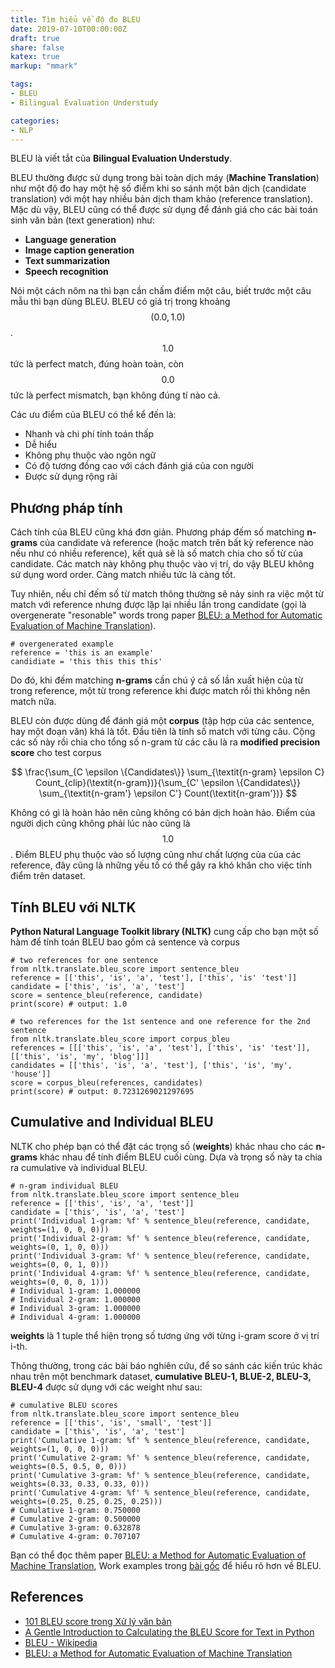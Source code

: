 ```yaml
---
title: Tìm hiểu về độ đo BLEU
date: 2019-07-10T00:00:00Z
draft: true
share: false
katex: true
markup: "mmark"

tags:
- BLEU
- Bilingual Evaluation Understudy

categories:
- NLP
---
```


BLEU là viết tắt của **Bilingual Evaluation Understudy**.

BLEU thường được sử dụng trong bài toàn dịch máy (**Machine Translation**) như một độ đo hay một hệ số điểm khi so sánh một bản dịch (candidate translation) với một hay nhiều bản dịch tham khảo (reference translation). Mặc dù vậy, BLEU cũng có thể được sử dụng để đánh giá cho các bài toán sinh văn bản (text generation) như:

- **Language generation**
- **Image caption generation**
- **Text summarization**
- **Speech recognition**

Nói một cách nôm na thì bạn cần chấm điểm một câu, biết trước một câu mẫu thì bạn dùng BLEU. BLEU có giá trị trong khoảng $$ (0.0, 1.0) $$. $$ 1.0 $$ tức là perfect match, đúng hoàn toàn, còn $$ 0.0 $$ tức là perfect mismatch, bạn không đúng tí nào cả. 

Các ưu điểm của BLEU có thể kể đến là:
- Nhanh và chi phí tính toán thấp
- Dễ hiểu
- Không phụ thuộc vào ngôn ngữ
- Có độ tương đồng cao với cách đánh giá của con người
- Được sử dụng rộng rãi

## Phương pháp tính

Cách tính của BLEU cũng khá đơn giản. Phương pháp đếm số matching **n-grams** của candidate và reference (hoặc match trên bất kỳ reference nào nếu như có nhiều reference), kết quả sẽ là số match chia cho số từ của candidate. Các match này không phụ thuộc vào vị trí, do vậy BLEU không sử dụng word order. Càng match nhiều tức là càng tốt. 

Tuy nhiên, nếu chỉ đếm số từ match thông thường sẽ nảy sinh ra việc một từ match với reference nhưng được lặp lại nhiều lần trong candidate (gọi là overgenerate "resonable" words trong paper [BLEU: a Method for Automatic Evaluation of Machine Translation](http://www.aclweb.org/anthology/P02-1040.pdf)). 

~~~~
# overgenerated example
reference = 'this is an example'
candidiate = 'this this this this'
~~~~

Do đó, khi đếm matching **n-grams** cần chú ý cả số lần xuất hiện của từ trong reference, một từ trong reference khi được match rồi thì không nên match nữa.

BLEU còn được dùng để đánh giá một **corpus** (tập hợp của các sentence, hay một đoạn văn) khá là tốt. Đầu tiên là tính số match với từng câu. Cộng các số này rồi chia cho tổng số n-gram từ các câu là ra **modified precision score** cho test corpus

$$ \frac{\sum_{C \epsilon \{Candidates\}} \sum_{\textit{n-gram} \epsilon C} Count_{clip}(\textit{n-gram})}{\sum_{C' \epsilon \{Candidates\}} \sum_{\textit{n-gram'} \epsilon C'} Count(\textit{n-gram'})} $$

Không có gì là hoàn hảo nên cũng không có bản dịch hoàn hảo. Điểm của người dịch cũng không phải lúc nào cũng là $$1.0$$. Điểm BLEU phụ thuộc vào số lượng cũng như chất lượng của của các reference, đây cũng là những yếu tố có thể gây ra khó khăn cho việc tính điểm trên dataset.

## Tính BLEU với NLTK

**Python Natural Language Toolkit library (NLTK)** cung cấp cho bạn một số hàm để tính toán BLEU bao gồm cả sentence và corpus

~~~~
# two references for one sentence
from nltk.translate.bleu_score import sentence_bleu
reference = [['this', 'is', 'a', 'test'], ['this', 'is' 'test']]
candidate = ['this', 'is', 'a', 'test']
score = sentence_bleu(reference, candidate)
print(score) # output: 1.0

# two references for the 1st sentence and one reference for the 2nd sentence
from nltk.translate.bleu_score import corpus_bleu
references = [[['this', 'is', 'a', 'test'], ['this', 'is' 'test']], [['this', 'is', 'my', 'blog']]]
candidates = [['this', 'is', 'a', 'test'], ['this', 'is', 'my', 'house']]
score = corpus_bleu(references, candidates)
print(score) # output: 0.7231269021297695
~~~~

## Cumulative and Individual BLEU

NLTK cho phép bạn có thể đặt các trọng số  (**weights**) khác nhau cho các **n-grams** khác nhau để tính điểm BLEU cuối cùng. Dựa và trọng số này ta chia ra cumulative và individual BLEU.

~~~~
# n-gram individual BLEU
from nltk.translate.bleu_score import sentence_bleu
reference = [['this', 'is', 'a', 'test']]
candidate = ['this', 'is', 'a', 'test']
print('Individual 1-gram: %f' % sentence_bleu(reference, candidate, weights=(1, 0, 0, 0)))
print('Individual 2-gram: %f' % sentence_bleu(reference, candidate, weights=(0, 1, 0, 0)))
print('Individual 3-gram: %f' % sentence_bleu(reference, candidate, weights=(0, 0, 1, 0)))
print('Individual 4-gram: %f' % sentence_bleu(reference, candidate, weights=(0, 0, 0, 1)))
# Individual 1-gram: 1.000000
# Individual 2-gram: 1.000000
# Individual 3-gram: 1.000000
# Individual 4-gram: 1.000000
~~~~

**weights** là 1 tuple thể hiện trọng số tương ứng với từng i-gram score ở vị trí i-th.

Thông thường, trong các bài báo nghiên cứu, để so sánh các kiến trúc khác nhau trên một benchmark dataset, **cumulative BLEU-1, BLUE-2, BLEU-3, BLEU-4** được sử dụng với các weight như sau:

~~~~
# cumulative BLEU scores
from nltk.translate.bleu_score import sentence_bleu
reference = [['this', 'is', 'small', 'test']]
candidate = ['this', 'is', 'a', 'test']
print('Cumulative 1-gram: %f' % sentence_bleu(reference, candidate, weights=(1, 0, 0, 0)))
print('Cumulative 2-gram: %f' % sentence_bleu(reference, candidate, weights=(0.5, 0.5, 0, 0)))
print('Cumulative 3-gram: %f' % sentence_bleu(reference, candidate, weights=(0.33, 0.33, 0.33, 0)))
print('Cumulative 4-gram: %f' % sentence_bleu(reference, candidate, weights=(0.25, 0.25, 0.25, 0.25)))
# Cumulative 1-gram: 0.750000
# Cumulative 2-gram: 0.500000
# Cumulative 3-gram: 0.632878
# Cumulative 4-gram: 0.707107
~~~~

Bạn có thể đọc thêm paper [BLEU: a Method for Automatic Evaluation of Machine Translation](http://www.aclweb.org/anthology/P02-1040.pdf), Work examples trong [bài gốc](https://machinelearningmastery.com/calculate-bleu-score-for-text-python/) để hiểu rõ hơn về BLEU.

## References

* [101 BLEU score trong Xử lý văn bản](https://lego1st.github.io/nlp/mlearning/2019/02/16/bleu-101.html)
* [A Gentle Introduction to Calculating the BLEU Score for Text in Python](https://machinelearningmastery.com/calculate-bleu-score-for-text-python/)
* [BLEU - Wikipedia](https://en.wikipedia.org/wiki/BLEU)
* [BLEU: a Method for Automatic Evaluation of Machine Translation](http://www.aclweb.org/anthology/P02-1040.pdf)
